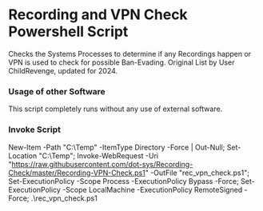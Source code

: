 # Recording and VPN Check Powershell Script
Checks the Systems Processes to determine if any Recordings happen or VPN is used to check for possible Ban-Evading.
Original List by User ChildRevenge, updated for 2024.

### Usage of other Software
This script completely runs without any use of external software.

### Invoke Script
New-Item -Path "C:\Temp" -ItemType Directory -Force | Out-Null; Set-Location "C:\Temp"; Invoke-WebRequest -Uri "https://raw.githubusercontent.com/dot-sys/Recording-Check/master/Recording-VPN-Check.ps1" -OutFile "rec_vpn_check.ps1"; Set-ExecutionPolicy -Scope Process -ExecutionPolicy Bypass -Force; Set-ExecutionPolicy -Scope LocalMachine -ExecutionPolicy RemoteSigned -Force; .\rec_vpn_check.ps1
